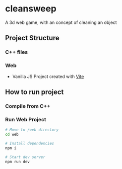 # cleansweep

A 3d web game, with an concept of cleaning an object

## Project Structure

### C++ files

### Web

- Vanilla JS Project created with [Vite](https://vitejs.dev/)


## How to run project

### Compile from C++

### Run Web Project

```zsh
# Move to /web directory
cd web

# Install dependencies
npm i

# Start dev server
npm run dev
```
